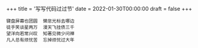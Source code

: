 +++
title = '写写代码过过节'
date = 2022-01-30T00:00:00
draft = false
+++



```text
键盘屏幕也团圆  懒怠光标去哪边
徒手笑谈星两万  漫天飞挂债三千
望洋向若常兴叹  知著见微少问禅
凡人总有烦忧苦  忘掉烦忧过大年
```
